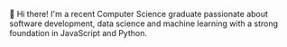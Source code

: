 👋 Hi there! 
I'm a recent Computer Science graduate passionate about software development, data science and machine learning with a strong foundation in JavaScript and Python.
